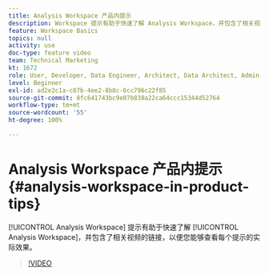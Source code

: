 ```yaml
---
title: Analysis Workspace 产品内提示
description: Workspace 提示有助于快速了解 Analysis Workspace，并包含了相关视频的链接，以便您能够查看每个提示的实际效果。
feature: Workspace Basics
topics: null
activity: use
doc-type: feature video
team: Technical Marketing
kt: 1672
role: User, Developer, Data Engineer, Architect, Data Architect, Admin, Leader
level: Beginner
exl-id: ad2e2c1a-c87b-4ee2-8b8c-6cc796c22f85
source-git-commit: 8fc641743bc9e07b838a22ca64ccc15344d52764
workflow-type: tm+mt
source-wordcount: '55'
ht-degree: 100%

---
```


# Analysis Workspace 产品内提示 {#analysis-workspace-in-product-tips}

[!UICONTROL Analysis Workspace] 提示有助于快速了解 [!UICONTROL Analysis Workspace]，并包含了相关视频的链接，以便您能够查看每个提示的实际效果。

>[!VIDEO](https://video.tv.adobe.com/v/23135/?quality=12&learn=on)
